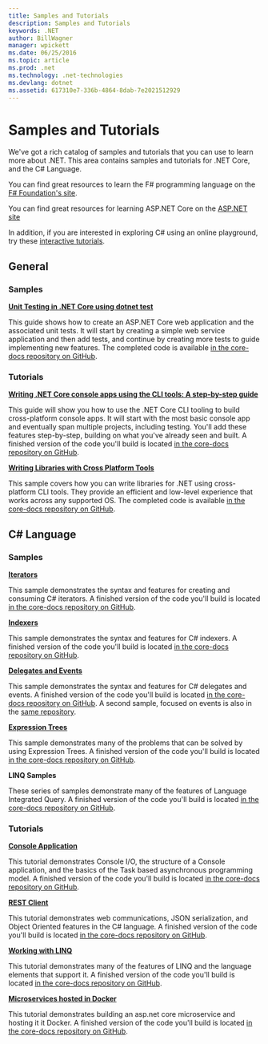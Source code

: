 ```yaml
---
title: Samples and Tutorials
description: Samples and Tutorials
keywords: .NET
author: BillWagner
manager: wpickett
ms.date: 06/25/2016
ms.topic: article
ms.prod: .net
ms.technology: .net-technologies
ms.devlang: dotnet
ms.assetid: 617310e7-336b-4864-8dab-7e2021512929
---
```


# Samples and Tutorials

We've got a rich catalog of samples and tutorials that you can use
to learn more about .NET. This area contains samples and tutorials
for .NET Core, and the C# Language.

You can find great resources to learn the F# programming language
on the [F# Foundation's site](http://fsharp.org/learn.html). 

You can find great resources for learning ASP.NET Core on the
[ASP.NET site](https://docs.asp.net/en/latest/tutorials/index.html)

In addition, if you are interested in exploring C# using an
online playground, try these [interactive tutorials](http://go.microsoft.com/fwlink/?LinkId=817234).

## General

### Samples

**[Unit Testing in .NET Core using dotnet test](../core/testing/unit-testing-with-dotnet-test.md)**

This guide shows how to create an ASP.NET Core web application and the associated unit tests. It will start by creating a simple web service application and then add tests, and continue by creating more tests to guide implementing new features. The completed code is available [in the core-docs repository on GitHub](https://github.com/dotnet/core-docs/tree/master/samples/unit-testing/using-dotnet-test).

### Tutorials

**[Writing .NET Core console apps using the CLI tools: A step-by-step guide](../core/tutorials/using-with-xplat-cli.md)**

This guide will show you how to use the .NET Core CLI tooling to build cross-platform console apps.  It will start with the most basic console app and eventually span multiple projects, including testing. You'll add these features step-by-step, building on what you've already seen and built. A finished version of the code you'll build is located [in the core-docs repository on GitHub](https://github.com/dotnet/core-docs/tree/master/samples/core-projects/console-apps).

**[Writing Libraries with Cross Platform Tools](../core/tutorials/libraries.md)**

This sample covers how you can write libraries for .NET using cross-platform CLI tools.  They provide an efficient and low-level experience that works across any supported OS.
The completed code is available [in the core-docs repository on GitHub](https://github.com/dotnet/core-docs/tree/master/samples/core-projects/libraries/frameworks-library).

## C# Language

### Samples

**[Iterators](../csharp/iterators.md)**

This sample demonstrates the syntax and features for creating and consuming C# iterators. A finished version of the code you'll build is located [in the core-docs repository on GitHub](https://github.com/dotnet/core-docs/tree/master/samples/csharp-language/iterators).

**[Indexers](../csharp/indexers.md)**

This sample demonstrates the syntax and features for C# indexers. A finished version of the code you'll build is located [in the core-docs repository on GitHub](https://github.com/dotnet/core-docs/tree/master/samples/csharp-language/indexers).

**[Delegates and Events](../csharp/delegates-events.md)**

This sample demonstrates the syntax and features for C# delegates and events. A finished version of the code you'll build is located [in the core-docs repository on GitHub](https://github.com/dotnet/core-docs/tree/master/samples/csharp-language/delegates-and-events). A second sample, focused on events is also in the
[same repository](https://github.com/dotnet/core-docs/tree/master/samples/csharp-language/events).

**[Expression Trees](../csharp/expression-trees.md)**

This sample demonstrates many of the problems that can be solved by using Expression Trees. A finished version of the code you'll build is located [in the core-docs repository on GitHub](https://github.com/dotnet/core-docs/tree/master/samples/csharp-language/expression-trees).

**LINQ Samples**

These series of samples demonstrate many of the features of Language Integrated Query.  A finished version of the code you'll build is located [in the core-docs repository on GitHub](https://github.com/dotnet/core-docs/tree/master/samples/linq/csharp).

### Tutorials

**[Console Application](../csharp/tutorials/console-teleprompter.md)**

This tutorial demonstrates Console I/O, the structure of a Console application, and
the basics of the Task based asynchronous programming model. A finished version of the code you'll build is located [in the core-docs repository on GitHub](https://github.com/dotnet/core-docs/tree/master/samples/csharp-language/console-teleprompter).

**[REST Client](../csharp/tutorials/console-webapiclient.md)**

This tutorial demonstrates web communications, JSON serialization, and Object Oriented
features in the C# language. A finished version of the code you'll build is located
[in the core-docs repository on GitHub](https://github.com/dotnet/core-docs/tree/master/samples/csharp-language/console-webapiclient).

**[Working with LINQ](../csharp/tutorials/working-with-linq.md)**

This tutorial demonstrates many of the features of LINQ and the language elements that support it. A finished version of the code you'll build is located [in the core-docs repository on GitHub](https://github.com/dotnet/core-docs/tree/master/samples/csharp-language/console-linq).

**[Microservices hosted in Docker](../csharp/tutorials/microservices.md)**

This tutorial demonstrates building an asp.net core microservice and hosting it it Docker. A finished version of the code you'll build is located [in the core-docs repository on GitHub](https://github.com/dotnet/core-docs/tree/master/samples/csharp-language/WeatherMicroservice).